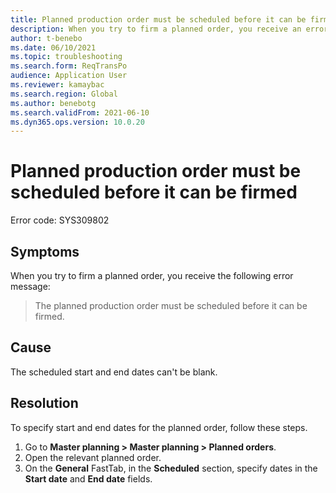 ```yaml
---
title: Planned production order must be scheduled before it can be firmed
description: When you try to firm a planned order, you receive an error message that states that the order must be scheduled before it can be firmed.
author: t-benebo
ms.date: 06/10/2021
ms.topic: troubleshooting
ms.search.form: ReqTransPo
audience: Application User
ms.reviewer: kamaybac
ms.search.region: Global
ms.author: benebotg
ms.search.validFrom: 2021-06-10
ms.dyn365.ops.version: 10.0.20
---
```


# Planned production order must be scheduled before it can be firmed

Error code: SYS309802

## Symptoms

When you try to firm a planned order, you receive the following error message:

> The planned production order must be scheduled before it can be firmed.

## Cause

The scheduled start and end dates can't be blank.

## Resolution

To specify start and end dates for the planned order, follow these steps.

1. Go to **Master planning \> Master planning \> Planned orders**.
1. Open the relevant planned order.
1. On the **General** FastTab, in the **Scheduled** section, specify dates in the **Start date** and **End date** fields.
